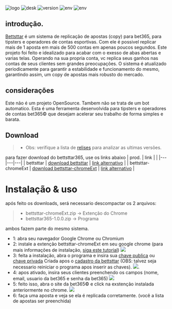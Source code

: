 ![logo](https://github.com/sttarMicroTech/bettsttar365/blob/main/assets/bettsttarwallPaper.png?raw=true)
![desk](https://img.shields.io/badge/desktop-windows-brightgreen)
![version](https://img.shields.io/badge/version-1.0.0-yellowgreen)
![env](https://img.shields.io/badge/env-node-orange)
![env](https://img.shields.io/badge/status-stable-green)

## introdução.

[Bettsttar](https://bettsttar365.com) é um sistema de replicação de apostas (copy) para bet365, para tipsters e operadores de contas esportivas. Com ele é possivel
replicar mais de 1 aposta em mais de 500 contas em apenas poucos segundos. Este projeto foi feito e idealizado para acabar com o exesso de abas abertas
e varias telas. Operando na sua propria conta, vc replica seus ganhos nas contas de seus clientes sem grandes preocupações. O sistema é atualizado periodicamente 
para garantir a estabilidade e funcionamento do mesmo, garantindo assim, um copy de apostas mais robusto do mercado.

## considerações
Este não é um projeto OpenSource. Tambem não se trata de um bot automatico. Esta é uma ferramenta desenvolvida para tipsters e operadores de contas bet365&copy; que desejam
acelerar seu trabalho de forma simples e barata. 

## Download
>- Obs: verifique a lista de [relises](https://github.com/sttarMicroTech/bettsttar365/releases) para analizar as ultimas versões.

para fazer download do bettsttar365, use os links abaixo
| prod.  | link  | |
|---|---|---|
| bettsttar  | [download bettsttar](https://github.com/sttarMicroTech/bettsttar365/releases/tag/1.0.9)  | [link alternativo](https://github.com/sttarMicroTech/bettsttar365/releases/download/1.0.9/bettsttar365-1.0.9.zip) |
| bettsttar-chromeExt  |  [download bettsttar-chromeExt](https://github.com/sttarMicroTech/bettsttar365/releases/download/1.0.9/bettsttar-chromeExt-1.6.0.zip) | [link alternativo](https://github.com/sttarMicroTech/bettsttar365/releases/tag/1.0.9) |

# Instalação & uso

após feito os downloads, será necessario descompactar os 2 arquivos: 
>- bettsttar-chromeExt.zip -> Extenção do Chrome
>- bettsttar365-1.0.0.zip -> Programa 

ambos fazem parte do mesmo sistema. 
 - 1: abra seu navegador Google Chrome ou Chromium
 - 2: instale a extenção bettsttar-chromeExt em seu google chrome (para mais informações de instalação, [siga este tutorial](https://www.tekimobile.com/como-instalar-extensoes-do-chrome-manualmente/#:~:text=Localize%20o%20arquivo%20ZIP%20no%20seu%20computador%20e%20descompacte%2Do.&text=5.,sua%20extens%C3%A3o%20para%20instal%C3%A1%2Dla.))
 ![](https://github.com/sttarMicroTech/bettsttar365/blob/main/assets/carregar-extens%C3%B5es-chrome.jpg)
 - 3: feita a instalação, abra o programa e insira sua [chave publica](https://bettsttar365.com) ou [chave privada](https://bettsttar365.com) Criada apos o [cadastro da bettsttar](https://bettsttar365.com/register) (OBS: talvez seja necessario reiniciar o programa apos inserir as chaves).
 ![](https://github.com/sttarMicroTech/bettsttar365/blob/main/assets/bettsttar01.png).
 - 4: apos ativado, insira seus clientes preenchendo os campos (nome, email, usuario da bet365 e senha da bet365) 
 ![](https://github.com/sttarMicroTech/bettsttar365/blob/main/assets/bettsttar03.png)
 - 5: feito isso, abra o site da bet365&copy; e click na exstenção instalada anteriormente no chrome.
 ![](https://github.com/sttarMicroTech/bettsttar365/blob/main/assets/bettsttar07.png)
 - 6: faça uma aposta e veja se ela é replicada corretamente. (você a lista de apostas ser preenchida) 
